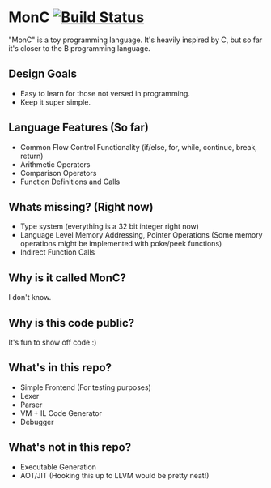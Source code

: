 # MonC [![Build Status](https://travis-ci.org/sfuller/MonC.svg?branch=master)](https://travis-ci.org/sfuller/MonC)
"MonC" is a toy programming language. It's heavily inspired by C, but so far it's closer to the B programming language. 

## Design Goals
* Easy to learn for those not versed in programming.
* Keep it super simple.

## Language Features (So far)
* Common Flow Control Functionality (if/else, for, while, continue, break, return)
* Arithmetic Operators
* Comparison Operators
* Function Definitions and Calls

## Whats missing? (Right now)
* Type system (everything is a 32 bit integer right now)
* Language Level Memory Addressing, Pointer Operations (Some memory operations might be implemented with poke/peek functions)
* Indirect Function Calls

## Why is it called MonC?
I don't know.

## Why is this code public?
It's fun to show off code :)

## What's in this repo?
* Simple Frontend (For testing purposes)
* Lexer
* Parser
* VM + IL Code Generator
* Debugger

## What's not in this repo?
* Executable Generation
* AOT/JIT (Hooking this up to LLVM would be pretty neat!)
